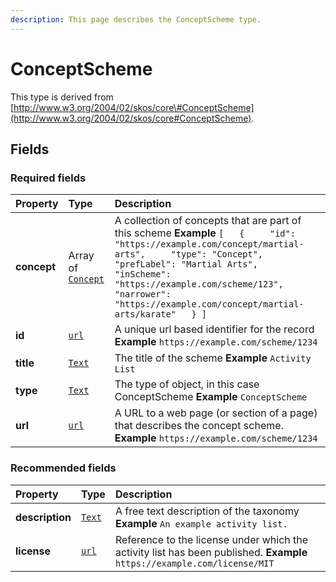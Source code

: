 ```yaml
---
description: This page describes the ConceptScheme type.
---
```


# ConceptScheme

This type is derived from [http://www.w3.org/2004/02/skos/core\#ConceptScheme](http://www.w3.org/2004/02/skos/core#ConceptScheme).

## **Fields**

### **Required fields**

| Property | Type | Description |
| :--- | :--- | :--- |
| **concept** |  Array of [`Concept`](https://docs.openactive.io/model/types/concept) |  A collection of concepts that are part of this scheme  **Example**  `[   {     "id": "https://example.com/concept/martial-arts",     "type": "Concept",     "prefLabel": "Martial Arts",     "inScheme": "https://example.com/scheme/123",     "narrower": "https://example.com/concept/martial-arts/karate"   } ]` |
| **id** |  [`url`](https://schema.org/url) |  A unique url based identifier for the record  **Example**  `https://example.com/scheme/1234` |
| **title** |  [`Text`](https://schema.org/Text) |  The title of the scheme  **Example**  `Activity List` |
| **type** |  [`Text`](https://schema.org/Text) |  The type of object, in this case ConceptScheme  **Example**  `ConceptScheme` |
| **url** |  [`url`](https://schema.org/url) |  A URL to a web page \(or section of a page\) that describes the concept scheme.  **Example**  `https://example.com/scheme/1234` |

### **Recommended fields**

| Property | Type | Description |
| :--- | :--- | :--- |
| **description** |  [`Text`](https://schema.org/Text) |  A free text description of the taxonomy  **Example**  `An example activity list.` |
| **license** |  [`url`](https://schema.org/url) |  Reference to the license under which the activity list has been published.  **Example**  `https://example.com/license/MIT` |

